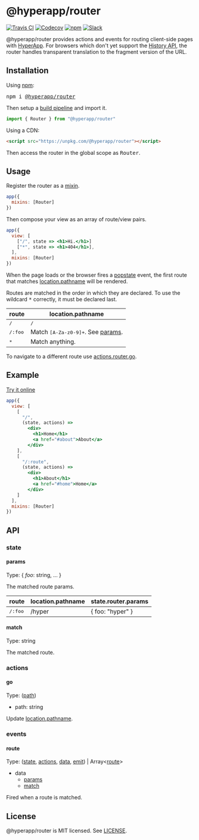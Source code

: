 # @hyperapp/router
[![Travis CI](https://img.shields.io/travis/hyperapp/router/master.svg)](https://travis-ci.org/hyperapp/router)
[![Codecov](https://img.shields.io/codecov/c/github/hyperapp/router/master.svg)](https://codecov.io/gh/hyperapp/router)
[![npm](https://img.shields.io/npm/v/@hyperapp/router.svg)](https://www.npmjs.org/package/hyperapp)
[![Slack](https://hyperappjs.herokuapp.com/badge.svg)](https://hyperappjs.herokuapp.com "Join us")

@hyperapp/router provides actions and events for routing client-side pages with [HyperApp](https://github.com/hyperapp/hyperapp). For browsers which don't yet support the [History API](https://developer.mozilla.org/en-US/docs/Web/API/History), the router handles transparent translation to the fragment version of the URL.

## Installation

Using [npm](https://npmjs.com):

<pre>
npm i <a href="https://www.npmjs.com/package/@hyperapp/router">@hyperapp/router</a>
</pre>

Then setup a [build pipeline](https://github.com/hyperapp/hyperapp/blob/master/docs/getting-started.md#build-pipeline) and import it.

```jsx
import { Router } from "@hyperapp/router"
```

Using a CDN:

```html
<script src="https://unpkg.com/@hyperapp/router"></script>
```

Then access the router in the global scope as <samp>Router</samp>.

## Usage

Register the router as a [mixin](https://github.com/hyperapp/hyperapp/blob/master/docs/core.md#mixins).

```jsx
app({
  mixins: [Router]
})
```

Then compose your view as an array of route/view pairs.

```jsx
app({
  view: [
    ["/", state => <h1>Hi.</h1>]
    ["*", state => <h1>404</h1>],
  ],
  mixins: [Router]
})
```

When the page loads or the browser fires a [popstate](https://developer.mozilla.org/en-US/docs/Web/Events/popstate) event, the first route that matches [location.pathname](https://developer.mozilla.org/en-US/docs/Web/API/Location) will be rendered.

Routes are matched in the order in which they are declared. To use the wildcard <samp>*</samp> correctly, it must be declared last.

|route                    | location.pathname    |
|-------------------------|-----------------------------------|
| <samp>/</samp>          | <samp>/</samp>
| <samp>/:foo</samp>      | Match <samp>[A-Za-z0-9]+</samp>. See [params](#params).
| <samp>*</samp>          | Match anything.

To navigate to a different route use [actions.router.go](#go).

## Example

[Try it online](https://hyperapp-router-example.glitch.me/)

```jsx
app({
  view: [
    [
      "/",
      (state, actions) =>
        <div>
          <h1>Home</h1>
          <a href="#about">About</a>
        </div>
    ],
    [
      "/:route",
      (state, actions) =>
        <div>
          <h1>About</h1>
          <a href="#home">Home</a>
        </div>
    ]
  ],
  mixins: [Router]
})
```

## API

### state
#### params

Type: { <i>foo</i>: string, ... }

The matched route params.

|route                 |location.pathname    |state.router.params  |
|----------------------|---------------------|---------------------|
|<samp>/:foo</samp>    |/hyper               | { foo: "hyper" }    |

#### match

Type: string

The matched route.

### actions
#### go

Type: ([path](#router_go_path))
* path: string

Update [location.pathname](https://developer.mozilla.org/en-US/docs/Web/API/Location).

### events
#### route

Type: ([state](/docs/api.md#state), [actions](/docs/api.md#actions), [data](#events-data), [emit](/docs/api.md#emit)) | Array\<[route](#route)\>

* <a name="events-data"></a>data
  * [params](#params)
  * [match](#match)

Fired when a route is matched.

## License

@hyperapp/router is MIT licensed. See [LICENSE](LICENSE.md).

